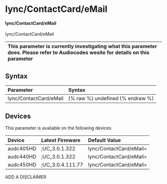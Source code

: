 ﻿---
description: lync/ContactCard/eMail
search: false
---

# lync/ContactCard/eMail

#### lync/ContactCard/eMail

lync/ContactCard/eMail


| This parameter is currently investigating what this parameter does. Please refer to Audiocodes wesite for details on this parameter | 
| :--- |

## Syntax
| Parameter | Syntax |
| :--- | :--- |
|lync/ContactCard/eMail | {% raw %} undefined {% endraw %}|

## Devices
This parameter is available on the following devices

| Device | Latest Firmware | Default Value |
|:---|:---|:---|
| audc405HD | ;UC_3.0.1.322 | lync/ContactCard/eMail= 
| audc440HD | ;UC_3.0.1.322 | lync/ContactCard/eMail= 
| audc450HD | ;UC_3.0.4.111.77 | lync/ContactCard/eMail= 

ADD A DISCLAIMER
